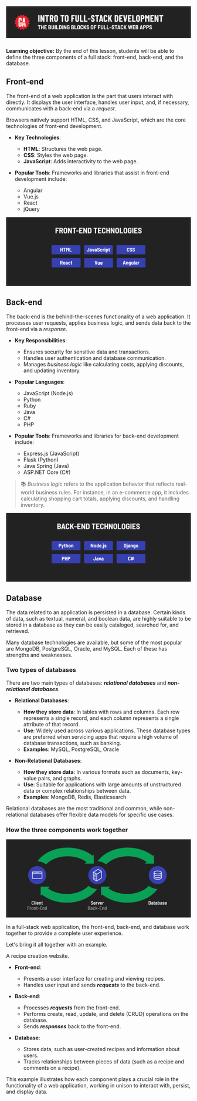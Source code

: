 # ![Intro to Full-Stack Development - The Building Blocks of Full-Stack Web Apps](./assets/hero.png)

**Learning objective:** By the end of this lesson, students will be able to define the three components of a full stack: front-end, back-end, and the database.

## Front-end

The front-end of a web application is the part that users interact with directly. It displays the user interface, handles user input, and, if necessary, communicates with a back-end via a *request*.

Browsers natively support HTML, CSS, and JavaScript, which are the core technologies of front-end development.

- **Key Technologies**:
  - **HTML**: Structures the web page.
  - **CSS**: Styles the web page.
  - **JavaScript**: Adds interactivity to the web page.

- **Popular Tools**: Frameworks and libraries that assist in front-end development include:
  - Angular
  - Vue.js
  - React
  - jQuery

![A list of common front-end technologies](./assets/front-end-tech.png)

## Back-end

The back-end is the behind-the-scenes functionality of a web application. It processes user requests, applies business logic, and sends data back to the front-end via a *response*.

- **Key Responsibilities**:
  - Ensures security for sensitive data and transactions.
  - Handles user authentication and database communication.
  - Manages *business logic* like calculating costs, applying discounts, and updating inventory.

- **Popular Languages**:
  - JavaScript (Node.js)
  - Python
  - Ruby
  - Java
  - C#
  - PHP

- **Popular Tools**: Frameworks and libraries for back-end development include:
  - Express.js (JavaScript)
  - Flask (Python)
  - Java Spring (Java)
  - ASP.NET Core (C#)

> 📚 *Business logic* refers to the application behavior that reflects real-world business rules. For instance, in an e-commerce app, it includes calculating shopping cart totals, applying discounts, and handling inventory.

![A list of common back-end technologies](./assets/back-end-tech.png)

## Database

The data related to an application is persisted in a database. Certain kinds of data, such as textual, numeral, and boolean data, are highly suitable to be stored in a database as they can be easily cataloged, searched for, and retrieved.

Many database technologies are available, but some of the most popular are MongoDB, PostgreSQL, Oracle, and MySQL. Each of these has strengths and weaknesses.

### Two types of databases

There are two main types of databases: ***relational databases*** and ***non-relational databases***.

- **Relational Databases**:
  - **How they store data**: In tables with rows and columns. Each row represents a single record, and each column represents a single attribute of that record.
  - **Use**: Widely used across various applications. These database types are preferred when servicing apps that require a high volume of database transactions, such as banking.
  - **Examples**: MySQL, PostgreSQL, Oracle

- **Non-Relational Databases**:
  - **How they store data**: In various formats such as documents, key-value pairs, and graphs.
  - **Use**: Suitable for applications with large amounts of unstructured data or complex relationships between data.
  - **Examples**: MongoDB, Redis, Elasticsearch

Relational databases are the most traditional and common, while non-relational databases offer flexible data models for specific use cases.

### How the three components work together

![Communication between a client, server, and database](./assets/the-building-blocks.png)

In a full-stack web application, the front-end, back-end, and database work together to provide a complete user experience.

Let's bring it all together with an example.

A recipe creation website.

- **Front-end**:
  - Presents a user interface for creating and viewing recipes.
  - Handles user input and sends ***requests*** to the back-end.

- **Back-end**:
  - Processes ***requests*** from the front-end.
  - Performs create, read, update, and delete (CRUD) operations on the database.
  - Sends ***responses*** back to the front-end.

- **Database**:
  - Stores data, such as user-created recipes and information about users.
  - Tracks relationships between pieces of data (such as a recipe and comments on a recipe).

This example illustrates how each component plays a crucial role in the functionality of a web application, working in unison to interact with, persist, and display data.

